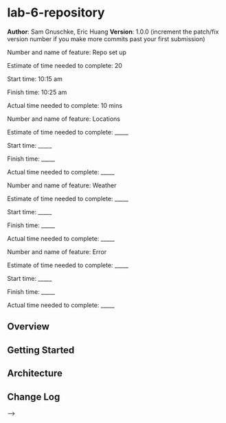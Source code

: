 # lab-6-repository

**Author**: Sam Gnuschke, Eric Huang
**Version**: 1.0.0 (increment the patch/fix version number if you make more commits past your first submission)



Number and name of feature: Repo set up

Estimate of time needed to complete: 20

Start time: 10:15 am

Finish time: 10:25 am

Actual time needed to complete: 10 mins



Number and name of feature: Locations

Estimate of time needed to complete: _____

Start time: _____

Finish time: _____

Actual time needed to complete: _____


Number and name of feature: Weather

Estimate of time needed to complete: _____

Start time: _____

Finish time: _____

Actual time needed to complete: _____



Number and name of feature: Error

Estimate of time needed to complete: _____

Start time: _____

Finish time: _____

Actual time needed to complete: _____

## Overview
<!-- Provide a high level overview of what this application is and why you are building it, beyond the fact that it's an assignment for this class. (i.e. What's your problem domain?) -->

## Getting Started
<!-- What are the steps that a user must take in order to build this app on their own machine and get it running? -->

## Architecture
<!-- Provide a detailed description of the application design. What technologies (languages, libraries, etc) you're using, and any other relevant design information. -->

## Change Log
<!-- Use this area to document the iterative changes made to your application as each feature is successfully implemented. Use time stamps. Here's an examples:

01-01-2001 4:59pm - Application now has a fully-functional express server, with a GET route for the location resource.

## Credits and Collaborations
<!-- Give credit (and a link) to other people or resources that helped you build this application. -->
-->